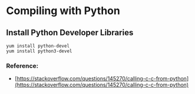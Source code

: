 Compiling with Python
=====================

## Install Python Developer Libraries
```
yum install python-devel
yum install python3-devel
```


### Reference:

* [https://stackoverflow.com/questions/145270/calling-c-c-from-python](https://stackoverflow.com/questions/145270/calling-c-c-from-python)

